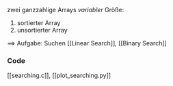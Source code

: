 zwei ganzzahlige Arrays _variabler_ Größe:
1. sortierter Array
2. unsortierter Array


==> Aufgabe: Suchen
[[Linear Search]], [[Binary Search]]

### Code
[[searching.c]], [[plot_searching.py]] 

